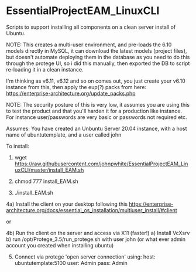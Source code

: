 # EssentialProjectEAM_LinuxCLI
Scripts to support installing all components on a clean server install of Ubuntu.

NOTE: This creates a multi-user environment, and pre-loads the 6.10 models directly in MySQL, it can download the latest models (project files), but doesn't automate deploying them in the database as you need to do this through the protege UI, so i did this manually, then exported the DB to script re-loading it in a clean instance.

I'm thinking as v6.11, v6.12 and so on comes out, you just create your v6.10 instance from this, then apply the eup(?) packs from here:
https://enterprise-architecture.org/update_packs.php

NOTE: The security posture of this is very low, it assumes you are using this to test the product and that you'll harden it for a production like instance. For instance user/passwords are very basic or passwords not required etc.

Assumes: You have created an Unbuntu Server 20.04 instance, with a host name of ubuntutemplate, and a user called john

To install:

1) wget https://raw.githubusercontent.com/johnpwhite/EssentialProjectEAM_LinuxCLI/master/install_EAM.sh

2) chmod 777 install_EAM.sh

3) ./install_EAM.sh

4a) Install the client on your desktop following this https://enterprise-architecture.org/docs/essential_os_installation/multiuser_install/#client

or

4b) Run the client on the server and access via X11 (faster!)
    a) Install VcXsrv
    b) run /opt/Protege_3.5/run_protege.sh with user john (or what ever admin account you created when installing ubuntu)

5) Connect via protege 'open server connection' using:
    host: ubuntutemplate:5100
    user: Admin
    pass: Admin
